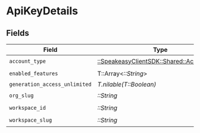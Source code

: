 # ApiKeyDetails


## Fields

| Field                                                                           | Type                                                                            | Required                                                                        | Description                                                                     |
| ------------------------------------------------------------------------------- | ------------------------------------------------------------------------------- | ------------------------------------------------------------------------------- | ------------------------------------------------------------------------------- |
| `account_type`                                                                  | [::SpeakeasyClientSDK::Shared::AccountType](../../models/shared/accounttype.md) | :heavy_check_mark:                                                              | N/A                                                                             |
| `enabled_features`                                                              | T::Array<*::String*>                                                            | :heavy_check_mark:                                                              | N/A                                                                             |
| `generation_access_unlimited`                                                   | *T.nilable(T::Boolean)*                                                         | :heavy_minus_sign:                                                              | N/A                                                                             |
| `org_slug`                                                                      | *::String*                                                                      | :heavy_check_mark:                                                              | N/A                                                                             |
| `workspace_id`                                                                  | *::String*                                                                      | :heavy_check_mark:                                                              | N/A                                                                             |
| `workspace_slug`                                                                | *::String*                                                                      | :heavy_check_mark:                                                              | N/A                                                                             |
